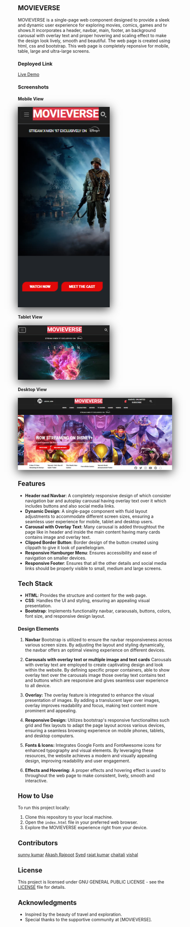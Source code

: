 ## MOVIEVERSE

MOVIEVERSE is a single-page web component designed to provide a sleek and dynamic user experience for exploring movies, comics, games and tv shows.It incorporates a header, navbar, main, footer, an background carousal with overlay text and proper hovering and scaling effect to make the design look lively, smooth and beautiful. The web page is created using html, css and bootstrap. This web page is completely reponsive for mobile, table, large and ultra-large screens.

### Deployed Link

[Live Demo](https://cosmic-boba-518430.netlify.app/)

### Screenshots

#### Mobile View
<img src="./assets/mv_mobile.png" alt="Mobile View" width="300" 
style="box-shadow: 0px 6px 30px rgba(0, 0, 0, 0.8);">

#### Tablet View
<img src="./assets/mv_tablet.png" alt="Mobile View" width="300" 
style="box-shadow: 0px 6px 30px rgba(0, 0, 0, 0.8);">

#### Desktop View
<img src="./assets/mv_desktop.png" alt="Desktop View" style="box-shadow: 0px 6px 30px rgba(0, 0, 0, 0.8);">

## Features

- **Header nad Navbar**: A completely responsive design of which consister navigation bar and autoplay carousal having overlay text over it which includes buttons and also social media links.
- **Dynamic Design**: A single-page component with fluid layout adjustments to accommodate different screen sizes, ensuring a seamless user experience for mobile, tablet and desktop users.
- **Carousal with Overlay Text**: Many carousal is added throughtout the page like in header and inside the main content having many cards contains image and overlay text.
- **Clipped Border Button**: Border design of the button created using clippath to give it look of parellelogram.
- **Responsive Hamburger Menu**: Ensures accessibility and ease of navigation on smaller devices.
- **Responsive Footer**: Ensures that all the other details and social media links should be properly visible to small, medium and large screens.

## Tech Stack

- **HTML**: Provides the structure and content for the web page.
- **CSS**: Handles the UI and styling, ensuring an appealing visual presentation.
- **Bootstrap**: Implements functionality navbar, caraousals, buttons, colors, font size, and responsive design layout.

### Design Elements

1. **Navbar**
   Bootstrap is utilized to ensure the navbar responsiveness across various screen sizes. By adjusting the layout and styling dynamically, the navbar offers an optimal viewing experience on different devices.

2. **Carousals with overlay text or multiple image and text cards**
   Carousals with overlay text are employed to create captivating design and look within the website. By defining specific proper containers, able to show overlay text over the carousals image those overlay text contains text and buttons which are responsive and gives seamless user experience to all device.

3. **Overlay:**
   The overlay feature is integrated to enhance the visual presentation of images. By adding a translucent layer over images, overlay improves readability and focus, making text content more prominent and appealing.
   
5. **Responsive Design:**
  Utilizes bootstrap's responsive functionalites such grid and flex layouts to adapt the page layout across various devices, ensuring a seamless browsing experience on mobile phones, tablets, and desktop computers.

6. **Fonts & Icons:**
  Integrates Google Fonts and FontAwesome icons for enhanced typography and visual elements. By leveraging these resources, the website achieves a modern and visually appealing design, improving readability and user engagement.

7. **Effects and Hovering:**
   A proper effects and hovering effect is used to throughout the web page to make consistent, lively, smooth and interactive.

## How to Use

To run this project locally:

1. Clone this repository to your local machine.
2. Open the `index.html` file in your preferred web browser.
3. Explore the MOVIEVERSE experience right from your device.

## Contributors
   <div style="display:flex;gap:20px;"><span><a href="https://github.com/aniyant">sunny kumar</a><span>    <span><a href="https://github.com/Akash2304">Akash Rajpoot</a><span>    <span><a href="https://github.com/mr-taqi">Syed</a><span>
         <span><a href="https://github.com/rajatsah95">rajat kumar</a></span>     <span><a href="https://github.com/Chaitali124">chaitali</a></span>    <span><a href="https://github.com/uk70">vishal</a></span>
   </div>

## License

This project is licensed under GNU GENERAL PUBLIC LICENSE - see the [LICENSE](LICENSE) file for details.


## Acknowledgments

- Inspired by the beauty of travel and exploration.
- Special thanks to the supportive community at [MOVIEVERSE].



